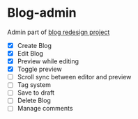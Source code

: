 # Blog-admin

Admin part of [blog redesign project](https://github.com/tian-li/Blog-Redesign)

- [x] Create Blog
- [x] Edit Blog
- [x] Preview while editing
- [x] Toggle preview
- [ ] Scroll sync between editor and preview
- [ ] Tag system
- [ ] Save to draft
- [ ] Delete Blog
- [ ] Manage comments
